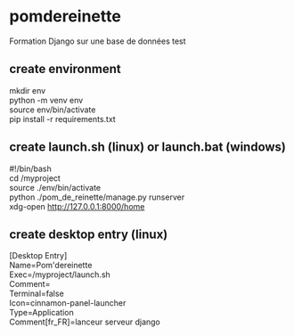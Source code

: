 # pomdereinette

Formation Django sur une base de données test

## create environment
mkdir env<br>
python -m venv env<br>
source env/bin/activate<br>
pip install -r requirements.txt

## create launch.sh (linux) or launch.bat (windows)
#!/bin/bash<br>
cd /myproject<br>
source ./env/bin/activate<br>
python ./pom_de_reinette/manage.py runserver<br>
xdg-open http://127.0.0.1:8000/home

## create desktop entry (linux)
[Desktop Entry]<br>
Name=Pom'dereinette<br>
Exec=/myproject/launch.sh<br>
Comment=<br>
Terminal=false<br>
Icon=cinnamon-panel-launcher<br>
Type=Application<br>
Comment[fr_FR]=lanceur serveur django
